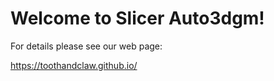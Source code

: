 # Welcome to Slicer Auto3dgm!

<ig src ="http://www2.stat.duke.edu/~hmk16/auto3dgm/auto3dgmlogo.png">

For details please see our web page:

https://toothandclaw.github.io/



